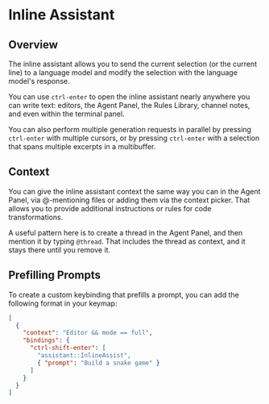 # Inline Assistant

## Overview

The inline assistant allows you to send the current selection (or the current line) to a language model and modify the selection with the language model's response.

You can use `ctrl-enter` to open the inline assistant nearly anywhere you can write text: editors, the Agent Panel, the Rules Library, channel notes, and even within the terminal panel.

You can also perform multiple generation requests in parallel by pressing `ctrl-enter` with multiple cursors, or by pressing `ctrl-enter` with a selection that spans multiple excerpts in a multibuffer.

## Context

You can give the inline assistant context the same way you can in the Agent Panel, via @-mentioning files or adding them via the context picker.
That allows you to provide additional instructions or rules for code transformations.

A useful pattern here is to create a thread in the Agent Panel, and then mention it by typing `@thread`.
That includes the thread as context, and it stays there until you remove it.

## Prefilling Prompts

To create a custom keybinding that prefills a prompt, you can add the following format in your keymap:

```json
[
  {
    "context": "Editor && mode == full",
    "bindings": {
      "ctrl-shift-enter": [
        "assistant::InlineAssist",
        { "prompt": "Build a snake game" }
      ]
    }
  }
]
```
